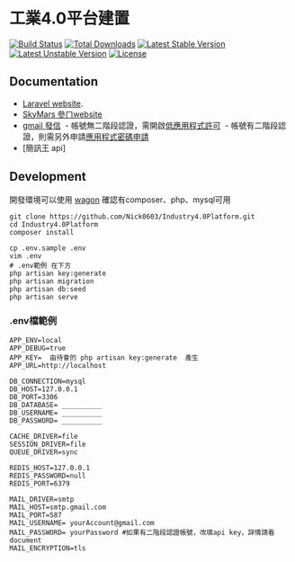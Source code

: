 # 工業4.0平台建置

[![Build Status](https://travis-ci.org/laravel/framework.svg)](https://travis-ci.org/laravel/framework)
[![Total Downloads](https://poser.pugx.org/laravel/framework/d/total.svg)](https://packagist.org/packages/laravel/framework)
[![Latest Stable Version](https://poser.pugx.org/laravel/framework/v/stable.svg)](https://packagist.org/packages/laravel/framework)
[![Latest Unstable Version](https://poser.pugx.org/laravel/framework/v/unstable.svg)](https://packagist.org/packages/laravel/framework)
[![License](https://poser.pugx.org/laravel/framework/license.svg)](https://packagist.org/packages/laravel/framework)



## Documentation
- [Laravel website](http://laravel.com/docs).
- [SkyMars 參ㄇwebsite](http://faremo.pmc.org.tw/RegisterServer/PageIndex.aspx?Language=TW)
- [gmail 發信](https://developers.google.com/gmail/api/?hl=zh-TW)
  - 帳號無二階段認證，需開啟[低應用程式許可](https://www.google.com/settings/security/lesssecureapps)
  - 帳號有二階段認證，則需另外申請[應用程式密碼申請](https://developers.google.com/gmail/api/?hl=zh-TW)
- [簡訊王 api]

## Development
開發環境可以使用 [wagon](http://www.laravel-dojo.com/opensource/wagon)
確認有composer、php、mysql可用
```
git clone https://github.com/Nick0603/Industry4.0Platform.git
cd Industry4.0Platform
composer install

cp .env.sample .env
vim .env
# .env範例 在下方
php artisan key:generate
php artisan migration
php artisan db:seed
php artisan serve
```
### .env檔範例
```
APP_ENV=local
APP_DEBUG=true
APP_KEY=  由待會的 php artisan key:generate  產生
APP_URL=http://localhost

DB_CONNECTION=mysql
DB_HOST=127.0.0.1
DB_PORT=3306
DB_DATABASE= __________
DB_USERNAME= __________
DB_PASSWORD= __________

CACHE_DRIVER=file
SESSION_DRIVER=file
QUEUE_DRIVER=sync

REDIS_HOST=127.0.0.1
REDIS_PASSWORD=null
REDIS_PORT=6379

MAIL_DRIVER=smtp
MAIL_HOST=smtp.gmail.com
MAIL_PORT=587
MAIL_USERNAME= yourAccount@gmail.com
MAIL_PASSWORD= yourPassword #如果有二階段認證帳號，改填api key，詳情請看document
MAIL_ENCRYPTION=tls
```
